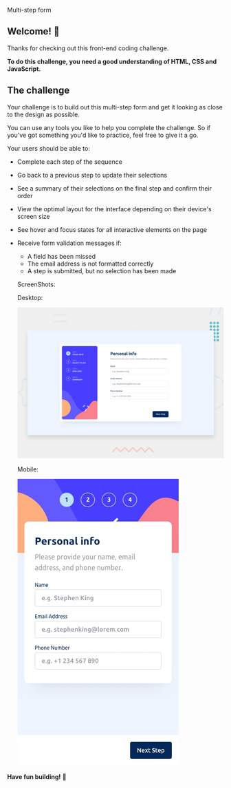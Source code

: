 Multi-step form
## Welcome! 👋

Thanks for checking out this front-end coding challenge.


**To do this challenge, you need a good understanding of HTML, CSS and JavaScript.**

## The challenge

Your challenge is to build out this multi-step form and get it looking as close to the design as possible.

You can use any tools you like to help you complete the challenge. So if you've got something you'd like to practice, feel free to give it a go.

Your users should be able to:

- Complete each step of the sequence
- Go back to a previous step to update their selections
- See a summary of their selections on the final step and confirm their order
- View the optimal layout for the interface depending on their device's screen size
- See hover and focus states for all interactive elements on the page
- Receive form validation messages if:
  - A field has been missed
  - The email address is not formatted correctly
  - A step is submitted, but no selection has been made

  ScreenShots:

  Desktop:
  
  ![Alt text](/design/desktop-preview.jpg?raw=true "Optional Title")
  
  Mobile:

  ![Alt text](/design/mobile-design-step-1.jpg?raw=true "Optional Title")


**Have fun building!** 🚀
